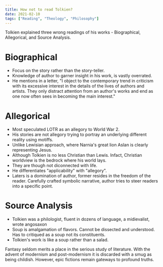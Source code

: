 ```yaml
---
title: How not to read Tolkien?
date: 2021-02-10
tags: ["Reading", "Theology", "Philosophy"]
---
```


Tolkien explained three wrong readings of his works - Biographical, Allegorical, and Source Analysis.

# Biographical

- Focus on the story rather than the story-teller.
- Knowledge of author to garner insight in his work, is vastly overrated.
- He mentions in a letter, "I object to the contemporary trend in criticism with its excessive interest in the details of the lives of authors and artists. They only distract attention from an author's works and end as one now often sees in becoming the main interest."

# Allegorical

- Most speculated LOTR as an allegory to World War 2.
- His stories are not allegory trying to portray an underlying different reality using motiffs.
- Unlike Lewisian approach, where Narnia's great lion Aslan is clearly representing Jesus.
- Although Tolkien is no less Christian than Lewis. Infact, Christian worldview is the bedrock where his world lays.
- They are though not diconnected with life.
- He differentiates "applicability" with "allegory".
- Laters is a domination of author, former resides in the freedom of the reader. Carefully crafted symbolic narrative, author tries to steer readers into a specific point.

# Source Analysis

- Tolkien was a philologist, fluent in dozens of language, a midievalist, wrote angosaxon
- Soup is amalgamation of flavors. Cannot be dissected and understood. Has to critiqued as a soup not its constituents.
- Tolkien's work is like a soup rather than a salad.

Fantasy seldom merits a place in the serious study of literature. With the advent of modernism and post-modernism it is discarded with a smug as being childish. However, epic fictions remain gateways to profound truths.